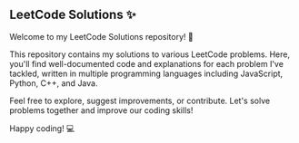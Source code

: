 ## LeetCode Solutions ✨

Welcome to my LeetCode Solutions repository! 🚀

This repository contains my solutions to various LeetCode problems. Here, you'll find well-documented code and explanations for each problem I've tackled, written in multiple programming languages including JavaScript, Python, C++, and Java.

Feel free to explore, suggest improvements, or contribute. Let's solve problems together and improve our coding skills!

Happy coding! 💻


